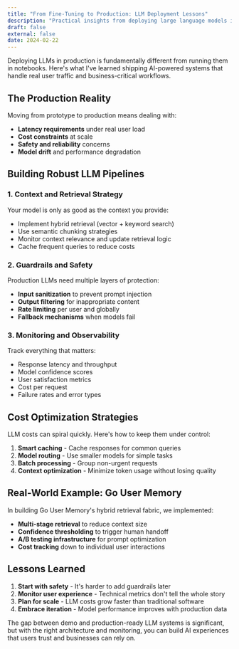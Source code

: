 ```yaml
---
title: "From Fine-Tuning to Production: LLM Deployment Lessons"
description: "Practical insights from deploying large language models in production environments, including guardrails, monitoring, and cost optimization."
draft: false
external: false
date: 2024-02-22
---
```


Deploying LLMs in production is fundamentally different from running them in notebooks. Here's what I've learned shipping AI-powered systems that handle real user traffic and business-critical workflows.

## The Production Reality

Moving from prototype to production means dealing with:
- **Latency requirements** under real user load
- **Cost constraints** at scale
- **Safety and reliability** concerns
- **Model drift** and performance degradation

## Building Robust LLM Pipelines

### 1. Context and Retrieval Strategy

Your model is only as good as the context you provide:
- Implement hybrid retrieval (vector + keyword search)
- Use semantic chunking strategies
- Monitor context relevance and update retrieval logic
- Cache frequent queries to reduce costs

### 2. Guardrails and Safety

Production LLMs need multiple layers of protection:
- **Input sanitization** to prevent prompt injection
- **Output filtering** for inappropriate content
- **Rate limiting** per user and globally
- **Fallback mechanisms** when models fail

### 3. Monitoring and Observability

Track everything that matters:
- Response latency and throughput
- Model confidence scores
- User satisfaction metrics
- Cost per request
- Failure rates and error types

## Cost Optimization Strategies

LLM costs can spiral quickly. Here's how to keep them under control:

1. **Smart caching** - Cache responses for common queries
2. **Model routing** - Use smaller models for simple tasks
3. **Batch processing** - Group non-urgent requests
4. **Context optimization** - Minimize token usage without losing quality

## Real-World Example: Go User Memory

In building Go User Memory's hybrid retrieval fabric, we implemented:
- **Multi-stage retrieval** to reduce context size
- **Confidence thresholding** to trigger human handoff
- **A/B testing infrastructure** for prompt optimization
- **Cost tracking** down to individual user interactions

## Lessons Learned

1. **Start with safety** - It's harder to add guardrails later
2. **Monitor user experience** - Technical metrics don't tell the whole story
3. **Plan for scale** - LLM costs grow faster than traditional software
4. **Embrace iteration** - Model performance improves with production data

The gap between demo and production-ready LLM systems is significant, but with the right architecture and monitoring, you can build AI experiences that users trust and businesses can rely on.
